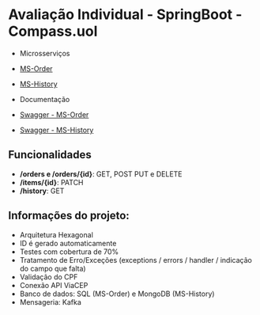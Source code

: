 # Avaliação Individual - SpringBoot - Compass.uol   

- Microsserviços  

- [MS-Order](https://github.com/theodoroferreira/avaliacao-individual/tree/main/ms-order)
- [MS-History](https://github.com/theodoroferreira/avaliacao-individual/tree/main/ms-history)


- Documentação  

- [Swagger - MS-Order](https://github.com/theodoroferreira/avaliacao-individual/blob/main/ms-order/src/main/resources/openapi.yaml)
- [Swagger - MS-History](https://github.com/theodoroferreira/avaliacao-individual/blob/main/ms-history/src/main/resources/openapi.yaml)

## Funcionalidades  

- **/orders e /orders/{id}**: GET, POST PUT e DELETE  
- **/items/{id}**: PATCH   
- **/history**: GET  

## Informações do projeto:  

- Arquitetura Hexagonal
- ID é gerado automaticamente   
- Testes com cobertura de 70%  
- Tratamento de Erro/Exceções (exceptions / errors / handler / indicação do campo que falta)  
- Validação do CPF
- Conexão API ViaCEP  
- Banco de dados: SQL (MS-Order) e MongoDB (MS-History)  
- Mensageria: Kafka

